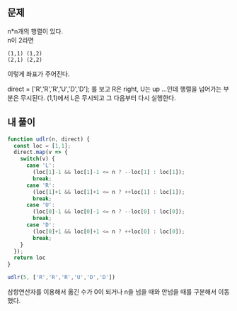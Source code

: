 ## 문제
n*n개의 행렬이 있다.  
n이 2라면
```
(1,1) (1,2)  
(2,1) (2,2)
```
이렇게 좌표가 주어진다.  

direct = ['R','R','R','U','D','D'];
를 보고 R은 right, U는 up ...인데 행렬을 넘어가는 부분은 무시된다.
(1,1)에서 L은 무시되고 그 다음부터 다시 실행한다.

## 내 풀이
```js
function udlr(n, direct) {
  const loc = [1,1];
  direct.map(v => {
    switch(v) {
      case 'L':
        (loc[1]-1 && loc[1]-1 <= n ? --loc[1] : loc[1]);
        break;
      case 'R':
        (loc[1]+1 && loc[1]+1 <= n ? ++loc[1] : loc[1]);
        break;
      case 'U':
        (loc[0]-1 && loc[0]-1 <= n ? --loc[0] : loc[0]);
        break;
      case 'D':
        (loc[0]+1 && loc[0]+1 <= n ? ++loc[0] : loc[0]);
        break;
    }
  });
  return loc
}

udlr(5, ['R','R','R','U','D','D'])
```
삼항연산자를 이용해서 옮긴 수가 0이 되거나 n을 넘을 때와 안넘을 때를 구분해서 이동했다.
